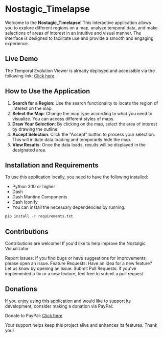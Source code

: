 # Nostagic_Timelapse

Welcome to the **Nostagic_Timelapse**! This interactive application allows you to explore different regions on a map, analyze temporal data, and make selections of areas of interest in an intuitive and visual manner. The interface is designed to facilitate use and provide a smooth and engaging experience.

## Live Demo

The Temporal Evolution Viewer is already deployed and accessible via the following link: [Click here](https://nostalgicvisualizator.ey.r.appspot.com/).


## How to Use the Application

1. **Search for a Region**: Use the search functionality to locate the region of interest on the map.
2. **Select the Map**: Change the map type according to what you need to visualize. You can access different styles of maps.
3. **Draw Your Selection**: By clicking on the map, select the area of interest by drawing the outline.
4. **Accept Selection**: Click the "Accept" button to process your selection. This will initiate data loading and temporarily hide the map.
5. **View Results**: Once the data loads, results will be displayed in the designated area.

## Installation and Requirements

To use this application locally, you need to have the following installed:

- Python 3.10 or higher
- Dash
- Dash Mantine Components
- Dash Iconify
- You can install the necessary dependencies by running:

```bash
pip install -r requirements.txt
```
## Contributions

Contributions are welcome! If you'd like to help improve the Nostalgic Visualizator

Report Issues: If you find bugs or have suggestions for improvements, please open an issue.
Feature Requests: Have an idea for a new feature? Let us know by opening an issue.
Submit Pull Requests: If you've implemented a fix or a new feature, feel free to submit a pull request

## Donations 

If you enjoy using this application and would like to support its development, consider making a donation via PayPal:

Donate to PayPal: [Click here](https://www.paypal.com/donate/?hosted_button_id=L75TT6RVPHZV4)

Your support helps keep this project alive and enhances its features. Thank you!